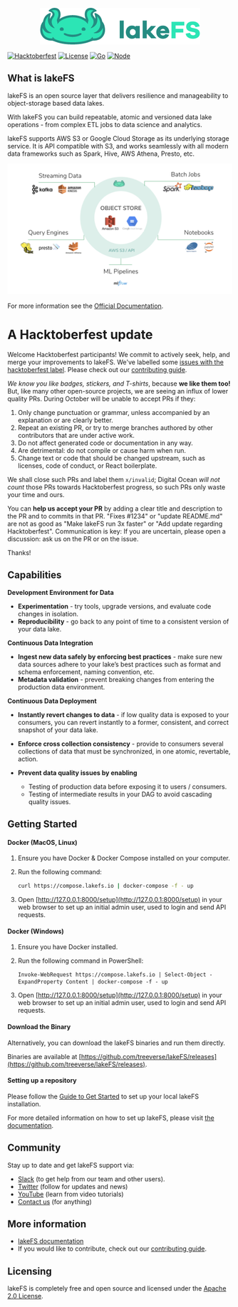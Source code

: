 <p align="center">
  <img src="logo_large.png"/>
</p>

[![Hacktoberfest](https://badgen.net/badge/hacktoberfest/friendly/pink)](docs/contributing.md)
[![License](https://img.shields.io/badge/License-Apache%202.0-blue.svg)](https://raw.githubusercontent.com/treeverse/lakeFS/master/LICENSE)
[![Go](https://github.com/treeverse/lakeFS/workflows/Go/badge.svg?branch=master)](https://github.com/treeverse/lakeFS/actions?query=workflow%3AGo+branch%3Amaster++)
[![Node](https://github.com/treeverse/lakeFS/workflows/Node/badge.svg?branch=master)](https://github.com/treeverse/lakeFS/actions?query=workflow%3ANode+branch%3Amaster++)


## What is lakeFS

lakeFS is an open source layer that delivers resilience and manageability to object-storage based data lakes.

With lakeFS you can build repeatable, atomic and versioned data lake operations - from complex ETL jobs to data science and analytics.

lakeFS supports AWS S3 or Google Cloud Storage as its underlying storage service. It is API compatible with S3, and works seamlessly with all modern data frameworks such as Spark, Hive, AWS Athena, Presto, etc.


<p align="center">
  <img src="docs/assets/img/wrapper.png"/>
</p>

For more information see the [Official Documentation](https://docs.lakefs.io).

<div style="background: #ffdddd border: 3px solid #dd4444; margine: 15px;">

# A Hacktoberfest update

Welcome Hacktoberfest participants!  We commit to actively seek, help, and merge your
improvements to lakeFS.  We've labelled some [issues with the hacktoberfest
label](https://github.com/treeverse/lakeFS/issues?q=is%3Aissue+is%3Aopen+label%3Ahacktoberfest).
Please check out our [contributing guide](https://docs.lakefs.io/contributing).

*We know you like badges, stickers, and T-shirts*, because **we like them too!** But, like many
other open-source projects, we are seeing an influx of lower quality PRs.  During October will
be unable to accept PRs if they:

1. Only change punctuation or grammar, unless accompanied by an explanation or are clearly
   better.
1. Repeat an existing PR, or try to merge branches authored by other contributors that are under
   active work.
1. Do not affect generated code or documentation in any way.
1. Are detrimental: do not compile or cause harm when run.
1. Change text or code that should be changed upstream, such as licenses, code of conduct, or
   React boilerplate.

We shall close such PRs and label them `x/invalid`; Digital Ocean _will not count_ those PRs
towards Hacktoberfest progress, so such PRs only waste your time and ours.

You can **help us accept your PR** by adding a clear title and description to the PR and to
commits in that PR.  "Fixes #1234" or "update README.md" are not as good as "Make lakeFS run 3x
faster" or "Add update regarding Hacktoberfest".  Communication is key: If you are uncertain,
please open a discussion: ask us on the PR or on the issue.

Thanks!
</div>

## Capabilities

**Development Environment for Data**
* **Experimentation** - try tools, upgrade versions, and evaluate code changes in isolation. 
* **Reproducibility** - go back to any point of time to a consistent version of your data lake.

**Continuous Data Integration**
* **Ingest new data safely by enforcing best practices** - make sure new data sources adhere to your lake’s best practices such as format and schema enforcement, naming convention, etc.  
* **Metadata validation** - prevent breaking changes from entering the production data environment.

**Continuous Data Deployment**

* **Instantly revert changes to data** - if low quality data is exposed to your consumers, you can revert instantly to a former, consistent, and correct snapshot of your data lake.
* **Enforce cross collection consistency** - provide to consumers several collections of data that must be synchronized, in one atomic, revertable, action.

* **Prevent data quality issues by enabling**
  - Testing of production data before exposing it to users / consumers.
  - Testing of intermediate results in your DAG to avoid cascading quality issues.

## Getting Started

#### Docker (MacOS, Linux)

1. Ensure you have Docker & Docker Compose installed on your computer.

2. Run the following command:

   ```bash
   curl https://compose.lakefs.io | docker-compose -f - up
   ```

3. Open [http://127.0.0.1:8000/setup](http://127.0.0.1:8000/setup) in your web browser to set up an initial admin user, used to login and send API requests.


#### Docker (Windows)

1. Ensure you have Docker installed.

2. Run the following command in PowerShell:

   ```shell script
   Invoke-WebRequest https://compose.lakefs.io | Select-Object -ExpandProperty Content | docker-compose -f - up
   ``` 

3. Open [http://127.0.0.1:8000/setup](http://127.0.0.1:8000/setup) in your web browser to set up an initial admin user, used to login and send API requests.

#### Download the Binary

Alternatively, you can download the lakeFS binaries and run them directly.

Binaries are available at [https://github.com/treeverse/lakeFS/releases](https://github.com/treeverse/lakeFS/releases).


#### Setting up a repository

Please follow the [Guide to Get Started](https://docs.lakefs.io/quickstart/repository) to set up your local lakeFS installation.

For more detailed information on how to set up lakeFS, please visit [the documentation](https://docs.lakefs.io).

## Community

Stay up to date and get lakeFS support via:

- [Slack](https://join.slack.com/t/lakefs/shared_invite/zt-g86mkroy-186GzaxR4xOar1i1Us0bzw) (to get help from our team and other users).
- [Twitter](https://twitter.com/lakeFS) (follow for updates and news)
- [YouTube](https://www.youtube.com/channel/UCZiDUd28ex47BTLuehb1qSA) (learn from video tutorials)
- [Contact us](https://lakefs.io/contact-us/) (for anything)


## More information

- [lakeFS documentation](https://docs.lakefs.io)
- If you would like to contribute, check out our [contributing guide](https://docs.lakefs.io/contributing).

## Licensing

lakeFS is completely free and open source and licensed under the [Apache 2.0 License](https://www.apache.org/licenses/LICENSE-2.0).

